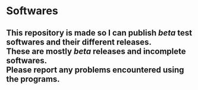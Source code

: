 # Softwares  

This repository is made so I can publish ***beta*** test softwares and their different releases.  
These are mostly ***beta*** releases and incomplete softwares.  
Please report any problems encountered using the programs.  
---
